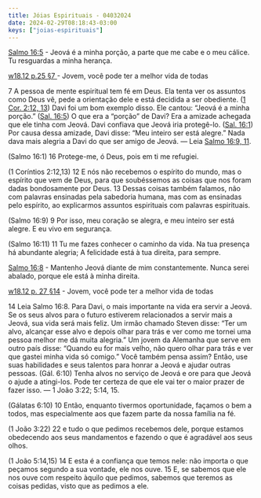 ```yaml
---
title: Jóias Espirituais - 04032024
date: 2024-02-29T08:18:43-03:00
keys: ["joias-espirituais"]
---
```


[Salmo 16:5](https://www.jw.org/finder?wtlocale=T&pub=nwtsty&srctype=wol&bible=19016005&srcid=share) - Jeová é a minha porção, a parte que me cabe e o meu cálice.
Tu resguardas a minha herança.

<div class='quadro'><a href='https://wol.jw.org/pt/wol/pc/r5/lp-t/1204408/449/0'>w18.12 p.25 §7 </a> - Jovem, você pode ter a melhor vida de todas

7 A pessoa de mente espiritual tem fé em Deus. Ela tenta ver os assuntos como Deus vê, pede a orientação dele e está decidida a ser obediente. ([1 Cor. 2:12, 13](https://wol.jw.org/pt/wol/bc/r5/lp-t/2018688/10/0)) Davi foi um bom exemplo disso. Ele cantou: “Jeová é a minha porção.” ([Sal. 16:5](https://wol.jw.org/pt/wol/bc/r5/lp-t/2018688/11/0)) O que era a “porção” de Davi? Era a amizade achegada que ele tinha com Jeová. Davi confiava que Jeová iria protegê-lo. ([Sal. 16:1](https://wol.jw.org/pt/wol/bc/r5/lp-t/2018688/12/0)) Por causa dessa amizade, Davi disse: “Meu inteiro ser está alegre.” Nada dava mais alegria a Davi do que ser amigo de Jeová. — Leia [Salmo 16:9, 11](https://wol.jw.org/pt/wol/bc/r5/lp-t/2018688/13/0).

(Salmo 16:1) 16 Protege-me, ó Deus, pois em ti me refugiei.

(1 Coríntios 2:12,13) 12 E nós não recebemos o espírito do mundo, mas o espírito que vem de Deus, para que soubéssemos as coisas que nos foram dadas bondosamente por Deus. 13 Dessas coisas também falamos, não com palavras ensinadas pela sabedoria humana, mas com as ensinadas pelo espírito, ao explicarmos assuntos espirituais com palavras espirituais.

(Salmo 16:9) 9 Por isso, meu coração se alegra, e meu inteiro ser está alegre. E eu vivo em segurança.

(Salmo 16:11) 11 Tu me fazes conhecer o caminho da vida.
Na tua presença há abundante alegria; A felicidade está à tua direita, para sempre.</div>

[Salmo 16:8](https://www.jw.org/finder?wtlocale=T&pub=nwtsty&srctype=wol&bible=19016008&srcid=share) - Mantenho Jeová diante de mim constantemente. Nunca serei abalado, porque ele está à minha direita.

<div class='quadro'><a href='https://www.jw.org/finder?wtlocale=T&docid=2018688&srctype=wol&srcid=share&par=25'>w18.12 p. 27 §14</a> - Jovem, você pode ter a melhor vida de todas

14 Leia Salmo 16:8. Para Davi, o mais importante na vida era servir a Jeová. Se os seus alvos para o futuro estiverem relacionados a servir mais a Jeová, sua vida será mais feliz. Um irmão chamado Steven disse: “Ter um alvo, alcançar esse alvo e depois olhar para trás e ver como me tornei uma pessoa melhor me dá muita alegria.” Um jovem da Alemanha que serve em outro país disse: “Quando eu for mais velho, não quero olhar para trás e ver que gastei minha vida só comigo.” Você também pensa assim? Então, use suas habilidades e seus talentos para honrar a Jeová e ajudar outras pessoas. (Gál. 6:10) Tenha alvos no serviço de Jeová e ore para que Jeová o ajude a atingi-los. Pode ter certeza de que ele vai ter o maior prazer de fazer isso. — 1 João 3:22; 5:14, 15.

(Gálatas 6:10) 10 Então, enquanto tivermos oportunidade, façamos o bem a todos, mas especialmente aos que fazem parte da nossa família na fé.

(1 João 3:22) 22 e tudo o que pedimos recebemos dele, porque estamos obedecendo aos seus mandamentos e fazendo o que é agradável aos seus olhos.

(1 João 5:14,15) 14 E esta é a confiança que temos nele: não importa o que peçamos segundo a sua vontade, ele nos ouve. 15 E, se sabemos que ele nos ouve com respeito àquilo que pedimos, sabemos que teremos as coisas pedidas, visto que as pedimos a ele.</div>
